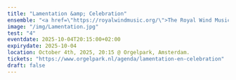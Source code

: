 ```yaml
---
title: "Lamentation &amp; Celebration"
ensemble: "<a href=\"https://royalwindmusic.org/\">The Royal Wind Music</a>"
image: "/img/Lamentation.jpg"
test: "4"
eventdate: 2025-10-04T20:15:00+02:00
expirydate: 2025-10-04
location: October 4th, 2025, 20:15 @ Orgelpark, Amsterdam.
tickets: "https://www.orgelpark.nl/agenda/lamentation-en-celebration"
draft: false
---
```


